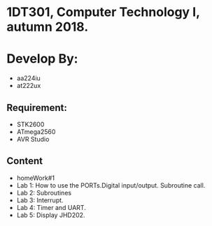 # 1DT301, Computer Technology I, autumn 2018. 
# Develop By: 
* aa224iu
* at222ux
## Requirement: 
* STK2600 
* ATmega2560 
* AVR Studio

## Content
* homeWork#1
* Lab 1: How to use the PORTs.Digital input/output. Subroutine call.
* Lab 2: Subroutines
* Lab 3: Interrupt.
* Lab 4: Timer and UART.
* Lab 5: Display JHD202.

